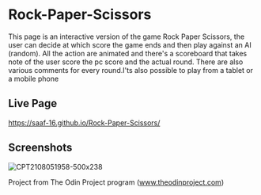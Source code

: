 # Rock-Paper-Scissors
This page is an interactive version of the game Rock Paper Scissors, the user can decide at which score the game ends and then play 
against an AI (random). All the action are animated and there's  a scoreboard that takes note of the user score the
pc score and the actual round. There are also various comments for every round.I'ts also possible to play from a 
tablet or a mobile phone

## Live Page
https://saaf-16.github.io/Rock-Paper-Scissors/

## Screenshots
![CPT2108051958-500x238](https://user-images.githubusercontent.com/79462238/128399237-188fe9e9-45f7-4075-afb5-8547c8ee0a9e.gif)




Project from The Odin Project program (www.theodinproject.com)

